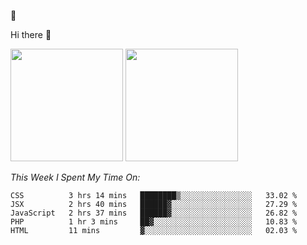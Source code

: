 
🚀 


Hi there 👋

<!--
**BambuTeam/BambuTeam** is a ✨ _special_ ✨ repository because its `README.md` (this file) appears on your GitHub profile.

Here are some ideas to get you started:

- 🔭 I’m currently working on ...
- 🌱 I’m currently learning ...
- 👯 I’m looking to collaborate on ...
- 🤔 I’m looking for help with ...
- 💬 Ask me about ...
- 📫 How to reach me: ...
- 😄 Pronouns: ...
- ⚡ Fun fact: ...
-->

<img height="180em" src="https://github-readme-stats.vercel.app/api?username=BambuTeam&show_icons=true&hide_border=true&&count_private=true&include_all_commits=true&theme=dark" />


<img height="180em" src="https://github-readme-stats.vercel.app/api/top-langs/?username=BambuTeam&layout=compact&theme=dark" />





*This Week I Spent My Time On:*
<!--START_SECTION:waka-->
```text
CSS          3 hrs 14 mins   ████████▒░░░░░░░░░░░░░░░░   33.02 % 
JSX          2 hrs 40 mins   ██████▓░░░░░░░░░░░░░░░░░░   27.29 % 
JavaScript   2 hrs 37 mins   ██████▓░░░░░░░░░░░░░░░░░░   26.82 % 
PHP          1 hr 3 mins     ██▓░░░░░░░░░░░░░░░░░░░░░░   10.83 % 
HTML         11 mins         ▓░░░░░░░░░░░░░░░░░░░░░░░░   02.03 % 
```
<!--END_SECTION:waka-->
